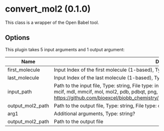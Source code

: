 # convert_mol2 (0.1.0)

This class is a wrapper of the Open Babel tool.

## Options

This plugin takes 5 input arguments and 1 output argument:

| Name          | Description             | I/O    | Type   | Default |
|---------------|-------------------------|--------|--------|---------|
| first_molecule | Input Index of the first molecule (1-based), Type: string? | Input | string | string |
| last_molecule | Input Index of the last molecule (1-based), Type: string? | Input | string | string |
| input_path | Path to the input file, Type: string, File type: input, Accepted formats: dat, ent, fa, fasta, gro, inp, log, mcif, mdl, mmcif, mol, mol2, pdb, pdbqt, png, sdf, smi, smiles, txt, xml, xtc, Example file: https://github.com/bioexcel/biobb_chemistry/raw/master/biobb_chemistry/test/data/babel/babel.smi | Input | File | File |
| output_mol2_path | Path to the output file, Type: string, File type: output, Accepted formats: mol2 | Input | string | string |
| arg1 | Additional arguments, Type: string? | Input | string | string |
| output_mol2_path | Path to the output file | Output | File | File |
